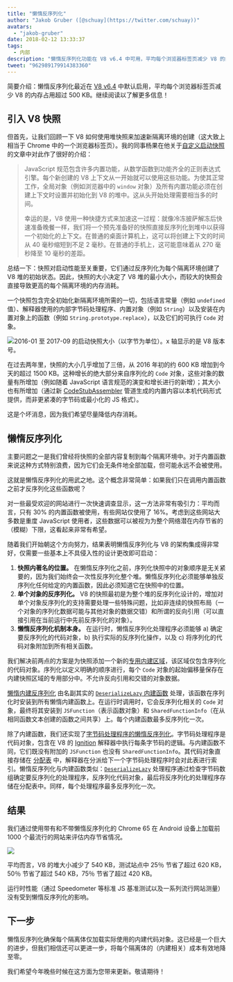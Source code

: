 ```yaml
---
title: "懒惰反序列化"
author: "Jakob Gruber ([@schuay](https://twitter.com/schuay))"
avatars:
  - "jakob-gruber"
date: 2018-02-12 13:33:37
tags:
  - 内部
description: "懒惰反序列化功能在 V8 v6.4 中可用，平均每个浏览器标签页减少 V8 的内存占用超过 500 KB。"
tweet: "962989179914383360"
---
```

简要介绍：懒惰反序列化最近在 [V8 v6.4](/blog/v8-release-64) 中默认启用，平均每个浏览器标签页减少 V8 的内存占用超过 500 KB。继续阅读以了解更多信息！

## 引入 V8 快照

但首先，让我们回顾一下 V8 如何使用堆快照来加速新隔离环境的创建（这大致上相当于 Chrome 中的一个浏览器标签页）。我的同事杨果在他关于[自定义启动快照](/blog/custom-startup-snapshots)的文章中对此作了很好的介绍：

<!--truncate-->
> JavaScript 规范包含许多内置功能，从数学函数到功能齐全的正则表达式引擎。每个新创建的 V8 上下文从一开始就可以使用这些功能。为使其正常工作，全局对象（例如浏览器中的 `window` 对象）及所有内置功能必须在创建上下文时设置并初始化到 V8 的堆中。这从头开始处理需要相当多的时间。
>
> 幸运的是，V8 使用一种快捷方式来加速这一过程：就像冷冻披萨解冻后快速准备晚餐一样，我们将一个预先准备好的快照直接反序列化到堆中以获得一个初始化的上下文。在普通的桌面计算机上，这可以将创建上下文的时间从 40 毫秒缩短到不足 2 毫秒。在普通的手机上，这可能意味着从 270 毫秒降至 10 毫秒的差距。

总结一下：快照对启动性能至关重要，它们通过反序列化为每个隔离环境创建了 V8 堆的初始状态。因此，快照的大小决定了 V8 堆的最小大小，而较大的快照会直接导致更高的每个隔离环境的内存消耗。

一个快照包含完全初始化新隔离环境所需的一切，包括语言常量（例如 `undefined` 值）、解释器使用的内部字节码处理程序、内置对象（例如 `String`）以及安装在内置对象上的函数（例如 `String.prototype.replace`），以及它们的可执行 `Code` 对象。

![2016-01 至 2017-09 的启动快照大小（以字节为单位）。x 轴显示的是 V8 版本号。](/_img/lazy-deserialization/startup-snapshot-size.png)

在过去两年里，快照的大小几乎增加了三倍，从 2016 年初的约 600 KB 增加到今天的超过 1500 KB。这种增长的绝大部分来自序列化的 `Code` 对象，这些对象的数量有所增加（例如随着 JavaScript 语言规范的演变和增长进行的新增）；其大小也有所增加（通过新 [CodeStubAssembler](/blog/csa) 管道生成的内置内容以本机代码形式提供，而非更紧凑的字节码或最小化的 JS 格式）。

这是个坏消息，因为我们希望尽量降低内存消耗。

## 懒惰反序列化

主要问题之一是我们曾经将快照的全部内容复制到每个隔离环境中。对于内置函数来说这种方式特别浪费，因为它们会无条件地全部加载，但可能永远不会被使用。

这就是懒惰反序列化的用武之地。这个概念非常简单：如果我们只在调用内置函数之前才反序列化这些函数呢？

对一些最受欢迎的网站进行一次快速调查显示，这一方法非常有吸引力：平均而言，只有 30% 的内置函数被使用，有些网站仅使用了 16%。考虑到这些网站大多数是重度 JavaScript 使用者，这些数据可以被视为为整个网络潜在内存节省的（模糊）下限，这看起来非常有希望。

随着我们开始朝这个方向努力，结果表明懒惰反序列化与 V8 的架构集成得非常好，仅需要一些基本上不具侵入性的设计更改即可启动：

1. **快照内著名的位置。** 在懒惰反序列化之前，序列化快照中的对象顺序是无关紧要的，因为我们始终会一次性反序列化整个堆。懒惰反序列化必须能够单独反序列化任何给定的内置函数，因此必须知道它在快照中的位置。
2. **单个对象的反序列化。** V8 的快照最初是为整个堆的反序列化设计的，增加对单个对象反序列化的支持需要处理一些特殊问题，比如非连续的快照布局（一个对象的序列化数据可能与其他对象的数据交错）和所谓的反向引用（可以直接引用在当前运行中先前反序列化的对象）。
3. **懒惰反序列化机制本身。** 在运行时，懒惰反序列化处理程序必须能够 a) 确定要反序列化的代码对象，b) 执行实际的反序列化操作，以及 c) 将序列化的代码对象附加到所有相关函数。

我们解决前两点的方案是为快照添加一个新的[专用内建区域](https://cs.chromium.org/chromium/src/v8/src/snapshot/snapshot.h?l=55&rcl=f5b1d1d4f29b238ca2f0a13bf3a7b7067854592d)，该区域仅包含序列化的代码对象。序列化以定义明确的顺序进行，每个 `Code` 对象的起始偏移量保存在内建快照区域的专用部分中。不允许反向引用和交错的对象数据。

[懒惰内建反序列化](https://goo.gl/dxkYDZ) 由名副其实的 [`DeserializeLazy` 内建函数](https://cs.chromium.org/chromium/src/v8/src/builtins/x64/builtins-x64.cc?l=1355&rcl=f5b1d1d4f29b238ca2f0a13bf3a7b7067854592d) 处理，该函数在序列化时安装到所有懒惰内建函数上。在运行时调用时，它会反序列化相关的 `Code` 对象，最终将其安装到 `JSFunction`（表示函数对象）和 `SharedFunctionInfo`（在从相同函数文本创建的函数之间共享）上。每个内建函数最多反序列化一次。

除了内建函数，我们还实现了[字节码处理程序的懒惰反序列化](https://goo.gl/QxZBL2)。字节码处理程序是代码对象，包含在 V8 的 [Ignition](/blog/ignition-interpreter) 解释器中执行每条字节码的逻辑。与内建函数不同，它们既没有附加的 `JSFunction` 也没有 `SharedFunctionInfo`。其代码对象直接存储在 [分配表](https://cs.chromium.org/chromium/src/v8/src/interpreter/interpreter.h?l=94&rcl=f5b1d1d4f29b238ca2f0a13bf3a7b7067854592d) 中，解释器在分派给下一个字节码处理程序时会对此表进行索引。懒惰反序列化与内建函数类似：[`DeserializeLazy`](https://cs.chromium.org/chromium/src/v8/src/interpreter/interpreter-generator.cc?l=3247&rcl=f5b1d1d4f29b238ca2f0a13bf3a7b7067854592d) 处理程序通过检查字节码数组确定要反序列化的处理程序，反序列化代码对象，最后将反序列化的处理程序存储在分配表中。同样，每个处理程序最多反序列化一次。

## 结果

我们通过使用带有和不带懒惰反序列化的 Chrome 65 在 Android 设备上加载前 1000 个最流行的网站来评估内存节省情况。

![](/_img/lazy-deserialization/memory-savings.png)

平均而言，V8 的堆大小减少了 540 KB，测试站点中 25％ 节省了超过 620 KB，50％ 节省了超过 540 KB，75％ 节省了超过 420 KB。

运行时性能（通过 Speedometer 等标准 JS 基准测试以及一系列流行网站测量）没有受到懒惰反序列化的影响。

## 下一步

懒惰反序列化确保每个隔离体仅加载实际使用的内建代码对象。这已经是一个巨大的进步，但我们相信还可以更进一步，将每个隔离体的（内建相关）成本有效地降至零。

我们希望今年晚些时候在这方面为您带来更新。敬请期待！
